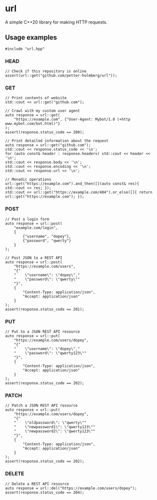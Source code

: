 # url
A simple C++20 library for making HTTP requests.

## Usage examples

    #include "url.hpp"

### HEAD

    // Check if this repository is online
    assert(url::get("github.com/petter-holmberg/url"));

### GET

    // Print contents of website
    std::cout << url::get("github.com");

    // Crawl with my custom user agent
    auto response = url::get(
        "https://example.com", {"User-Agent: Mybot/1.0 (+http www.mybot.com/bot.html)"}
    );
    assert(response.status_code == 200);

    // Print detailed information about the request
    auto response = url::get("github.com");
    std::cout << response.status_code << '\n';
    for (auto const& header : response.headers) std::cout << header << '\n';
    std::cout << response.body << '\n';
    std::cout << response.encoding << '\n';
    std::cout << response.url << '\n';

    // Monadic operations
    url::get("https://example.com").and_then([](auto const& res){ std::cout << res; });
    std::cout << url::get("https://example.com/404").or_else([]{ return url::get("https://example.com"); });

### POST

    // Post a login form
    auto response = url::post(
        "example.com/login",
        {
            {"username", "dopey"},
            {"password", "qwerty"}
        }
    );

    // Post JSON to a REST API
    auto response = url::post(
        "https://example.com/users",
        "{"
        "    \"username\": \"dopey\","
        "    \"password\": \"qwerty\""
        "}",
        {
            "Content-Type: application/json",
            "Accept: application/json"
        }
    );
    assert(response.status_code == 201);

### PUT

    // Put to a JSON REST API resource
    auto response = url::put(
        "https://example.com/users/dopey",
        "{"
        "    \"username\": \"dopey\","
        "    \"password\": \"qwerty123\""
        "}",
        {
            "Content-Type: application/json",
            "Accept: application/json"
        }
    );
    assert(response.status_code == 202);

### PATCH

    // Patch a JSON REST API resource
    auto response = url::put(
        "https://example.com/users/dopey",
        "{"
        "    \"oldpassword\": \"qwerty\""
        "    \"newpassword1\": \"qwerty123\""
        "    \"newpassword2\": \"qwerty123\""
        "}",
        {
            "Content-Type: application/json",
            "Accept: application/json"
        }
    );
    assert(response.status_code == 202);

### DELETE

    // Delete a REST API resource
    auto response = url::del("https://example.com/users/dopey");
    assert(response.status_code == 204);

